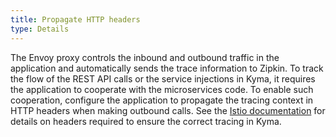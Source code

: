 ```yaml
---
title: Propagate HTTP headers
type: Details
---
```


The Envoy proxy controls the inbound and outbound traffic in the application and automatically sends the trace information to Zipkin. To track the flow of the REST API calls or the service injections in Kyma, it requires the application to cooperate with the microservices code. To enable such cooperation, configure the application to propagate the tracing context in HTTP headers when making outbound calls. See the [Istio documentation](https://istio.io/docs/tasks/telemetry/distributed-tracing.html#understanding-what-happened) for details on headers required to ensure the correct tracing in Kyma.
